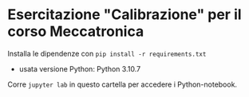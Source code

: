 # Esercitazione "Calibrazione" per il corso Meccatronica

Installa le dipendenze con `pip install -r requirements.txt`

- usata versione Python: Python 3.10.7

Corre `jupyter lab` in questo cartella per accedere i Python-notebook.
